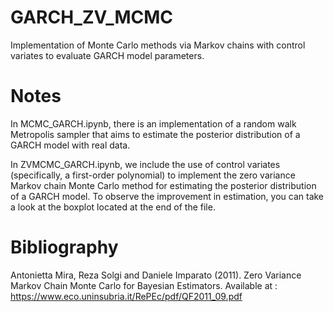 # GARCH_ZV_MCMC
Implementation of Monte Carlo methods via Markov chains with control variates to evaluate GARCH model parameters.

# Notes

In MCMC_GARCH.ipynb, there is an implementation of a random walk Metropolis sampler that aims to estimate the posterior distribution of a GARCH model with real data.

In ZVMCMC_GARCH.ipynb, we include the use of control variates (specifically, a first-order polynomial) to implement the zero variance Markov chain Monte Carlo method for estimating the posterior distribution of a GARCH model. To observe the improvement in estimation, you can take a look at the boxplot located at the end of the file.

# Bibliography 
Antonietta Mira, Reza Solgi and Daniele Imparato (2011). Zero Variance Markov Chain Monte Carlo for Bayesian Estimators. Available at : https://www.eco.uninsubria.it/RePEc/pdf/QF2011_09.pdf
